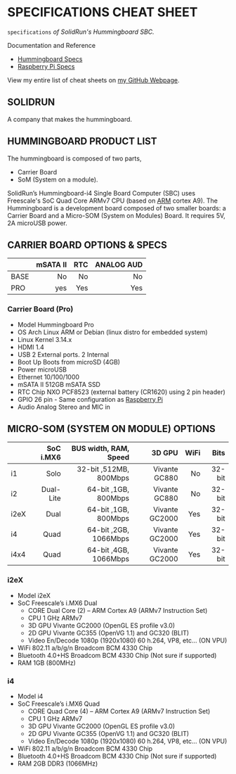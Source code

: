 # SPECIFICATIONS CHEAT SHEET

`specifications` _of SolidRun's Hummingboard SBC._

Documentation and Reference

* [Hummingboard Specs](https://github.com/JeffDeCola/my-cheat-sheets/tree/master/other/stem/technology/single-board-computers/hummingboard/specifications-cheat-sheet)
* [Raspberry Pi Specs](https://github.com/JeffDeCola/my-cheat-sheets/tree/master/other/stem/technology/single-board-computers/raspberry-pi/specifications-cheat-sheet)

View my entire list of cheat sheets on
[my GitHub Webpage](https://jeffdecola.github.io/my-cheat-sheets/).

## SOLIDRUN

A company that makes the hummingboard.

## HUMMINGBOARD PRODUCT LIST

The hummingboard is composed of two parts,

* Carrier Board
* SoM (System on a module).

SolidRun’s Hummingboard-i4 Single Board Computer (SBC) uses Freescale's SoC
Quad Core ARMv7 CPU (based on
[ARM](https://github.com/JeffDeCola/my-cheat-sheets/tree/master/hardware/development/hardware-architectures/arm-cheat-sheet)
cortex A9).
The Hummingboard is a development board composed of two smaller boards:
a Carrier Board and a Micro-SOM (System on Modules) Board.
It requires 5V, 2A microUSB power.

## CARRIER BOARD OPTIONS & SPECS

|            |   mSATA II |        RTC | ANALOG AUD |
|:-----------|-----------:|-----------:|-----------:|
| BASE       |         No |         No |         No |
| PRO        |        yes |        Yes |        Yes |

### Carrier Board (Pro)

* Model          Hummingboard Pro
* OS             Arch Linux ARM or Debian (linux distro for embedded system)
* Linux Kernel   3.14.x
* HDMI           1.4
* USB            2 External ports. 2 Internal
* Boot Up        Boots from microSD (4GB)
* Power          microUSB
* Ethernet       10/100/1000
* mSATA II       512GB mSATA SSD
* RTC Chip       NXO PCF8523 (external battery (CR1620) using 2 pin header)
* GPIO           26 pin - Same configuration as
                 [Raspberry Pi](https://github.com/JeffDeCola/my-cheat-sheets/tree/master/other/single-board-computers/raspberry-pi/specifications-cheat-sheet)
* Audio          Analog Stereo and MIC in

## MICRO-SOM (SYSTEM ON MODULE) OPTIONS

|      | SoC i.MX6 |   BUS width, RAM, Speed |         3D GPU |  WiFi |   Bits |
|:-----|----------:|------------------------:|---------------:|------:|-------:|
|   i1 |      Solo |  32-bit ,512MB, 800Mbps |  Vivante GC880 |    No | 32-bit |
|   i2 | Dual-Lite |    64-bit ,1GB, 800Mbps |  Vivante GC880 |    No | 32-bit |
| i2eX |      Dual |    64-bit ,1GB, 800Mbps | Vivante GC2000 |   Yes | 32-bit |
|   i4 |      Quad |   64-bit ,2GB, 1066Mbps | Vivante GC2000 |   Yes | 32-bit |
| i4x4 |      Quad |   64-bit ,4GB, 1066Mbps | Vivante GC2000 |   Yes | 32-bit |

### i2eX

* Model                i2eX
* SoC                  Freescale’s i.MX6 Dual
  * CORE               Dual Core (2) – ARM Cortex A9 (ARMv7 Instruction Set)
  * CPU                1 GHz ARMv7
  * 3D GPU             Vivante GC2000 (OpenGL ES profile v3.0)
  * 2D GPU             Vivante GC355 (OpenVG 1.1) and GC320 (BLIT)
  * Video En/Decode    1080p (1920x1080) 60 h.264, VP8, etc… (ON VPU)
* WiFi 802.11 a/b/g/n  Broadcom BCM 4330 Chip
* Bluetooth 4.0+HS     Broadcom BCM 4330 Chip (Not sure if supported)
* RAM                  1GB (800MHz)

### i4

* Model                i4
* SoC                  Freescale’s i.MX6 Quad
  * CORE               Quad Core (4) – ARM Cortex A9 (ARMv7 Instruction Set)
  * CPU                1 GHz ARMv7
  * 3D GPU             Vivante GC2000 (OpenGL ES profile v3.0)
  * 2D GPU             Vivante GC355 (OpenVG 1.1) and GC320 (BLIT)
  * Video En/Decode    1080p (1920x1080) 60 h.264, VP8, etc… (ON VPU)
* WiFi 802.11 a/b/g/n  Broadcom BCM 4330 Chip
* Bluetooth 4.0+HS     Broadcom BCM 4330 Chip (Not sure if supported)
* RAM                  2GB DDR3 (1066MHz)
